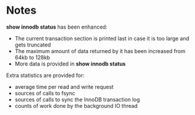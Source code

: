 # Notes #

**show innodb status** has been enhanced:
  * The current transaction section is printed last in case it is too large and gets truncated
  * The maximum amount of data returned by it has been increased from 64kb to 128kb
  * More data is provided in **show innodb status**

Extra statistics are provided for:
  * average time per read and write request
  * sources of calls to fsync
  * sources of calls to sync the InnoDB transaction log
  * counts of work done by the background IO thread